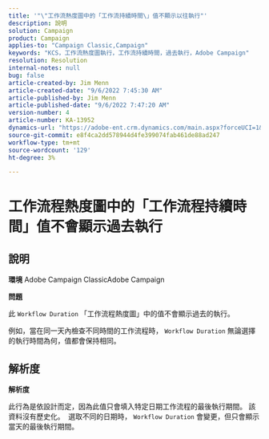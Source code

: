 ```yaml
---
title: '"\"工作流熱度圖中的「工作流持續時間\」值不顯示以往執行"'
description: 說明
solution: Campaign
product: Campaign
applies-to: "Campaign Classic,Campaign"
keywords: "KCS，工作流熱度圖執行，工作流持續時間，過去執行，Adobe Campaign"
resolution: Resolution
internal-notes: null
bug: false
article-created-by: Jim Menn
article-created-date: "9/6/2022 7:45:30 AM"
article-published-by: Jim Menn
article-published-date: "9/6/2022 7:47:20 AM"
version-number: 4
article-number: KA-13952
dynamics-url: "https://adobe-ent.crm.dynamics.com/main.aspx?forceUCI=1&pagetype=entityrecord&etn=knowledgearticle&id=026920e0-b72d-ed11-9db1-0022480866ad"
source-git-commit: e8f4ca2dd578944d4fe399074fab461de88ad247
workflow-type: tm+mt
source-wordcount: '129'
ht-degree: 3%

---
```


# 工作流程熱度圖中的「工作流程持續時間」值不會顯示過去執行

## 說明


<b>環境</b>
Adobe Campaign ClassicAdobe Campaign

<b>問題</b>

此 `Workflow Duration` 「工作流程熱度圖」中的值不會顯示過去的執行。

例如，當在同一天內檢查不同時間的工作流程時， `Workflow Duration` 無論選擇的執行時間為何，值都會保持相同。


## 解析度


<b>解析度</b>

此行為是依設計而定，因為此值只會填入特定日期工作流程的最後執行期間。
該資料沒有歷史化。 
選取不同的日期時， `Workflow Duration` 會變更，但只會顯示當天的最後執行期間。


